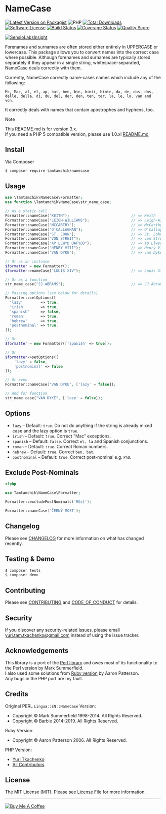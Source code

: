 # NameCase

[![Latest Version on Packagist][ico-version]][link-packagist]
![PHP][ico-php]
[![Total Downloads][ico-downloads]][link-downloads]
[![Software License][ico-license]](LICENSE.md)
[![Build Status][ico-scrutinizer-build]][link-scrutinizer]
[![Coverage Status][ico-scrutinizer]][link-scrutinizer]
[![Quality Score][ico-code-quality]][link-code-quality]

[![SensioLabsInsight][ico-insight]][link-insight]

Forenames and surnames are often stored either entirely in UPPERCASE or lowercase. This package allows you to convert
names into the correct case where possible. Although forenames and surnames are typically stored separately if they 
appear in a single string, whitespace-separated, NameCase deals correctly with them.

Currently, NameCase correctly name-cases names which include any of the following:

```
Mc, Mac, al, el, ap, bat, ben, bin, binti, binte, da, de, das, dos, delle, della, di, du, del, der, den, ten, ter, la, le, lo, van and von.
```

It correctly deals with names that contain apostrophes and hyphens, too.

> [!NOTE]
> This README.md is for version 3.x.  
> If you need a PHP 5 compatible version, please use
> 1.0.x! [README.md](https://github.com/tamtamchik/namecase/blob/1.0.x/README.md#namecase)

## Install

Via Composer

```bash
$ composer require tamtamchik/namecase
```

## Usage

```php
use \Tamtamchik\NameCase\Formatter;
use function \Tamtamchik\NameCase\str_name_case;

// As a static call
Formatter::nameCase("KEITH");                            // => Keith
Formatter::nameCase("LEIGH-WILLIAMS");                   // => Leigh-Williams
Formatter::nameCase("MCCARTHY");                         // => McCarthy
Formatter::nameCase("O'CALLAGHAN");                      // => O'Callaghan
Formatter::nameCase("ST. JOHN");                         // => St. John
Formatter::nameCase("VON STREIT");                       // => von Streit
Formatter::nameCase("AP LLWYD DAFYDD");                  // => ap Llwyd Dafydd
Formatter::nameCase("HENRY VIII");                       // => Henry VIII
Formatter::nameCase("VAN DYKE");                         // => van Dyke

// Or as an instance
$formatter = new Formatter();
$formatter->nameCase("LOUIS XIV");                       // => Louis XIV

// Or as a function
str_name_case("JJ ABRAMS");                              // => JJ Abrams

// Passing options (see below for details)
Formatter::setOptions([
  'lazy'        => true,
  'irish'       => true,
  'spanish'     => false,
  'roman'       => true,
  'hebrew'      => true,
  'postnominal' => true,
]);

// Or
$formatter = new Formatter(['spanish' => true]);

// Or 
$formatter->setOptions([
    'lazy' = false, 
    'postnominal' => false
]);

// Or even
Formatter::nameCase("VAN DYKE", ['lazy' = false]);

// And for function
str_name_case("VAN DYKE", ['lazy' = false]);
```

## Options

* `lazy` – Default: `true`. Do not do anything if the string is already mixed case and the lazy option is `true`.
* `irish` – Default: `true`. Correct "Mac" exceptions.
* `spanish` – Default: `false`. Correct `el, la` and Spanish conjunctions.
* `roman` – Default: `true`. Correct Roman numbers.
* `hebrew` – Default: `true`. Correct `ben, bat`.
* `postnominal` – Default: `true`. Correct post-nominal e.g. `PhD`.

## Exclude Post-Nominals

```php
<?php

use Tamtamchik\NameCase\Formatter;

Formatter::excludePostNominals('MOst');

Formatter::nameCase('ČERNÝ MOST');
```

## Changelog

Please see [CHANGELOG](CHANGELOG.md) for more information on what has changed recently.

## Testing & Demo

```bash
$ composer tests
$ composer demo
```

## Contributing

Please see [CONTRIBUTING](CONTRIBUTING.md) and [CODE_OF_CONDUCT](CODE_OF_CONDUCT.md) for details.

## Security

If you discover any security-related issues, please email <yuri.tam.tkachenko@gmail.com> instead of using the issue
tracker.

## Acknowledgements

This library is a port of the [Perl library](https://metacpan.org/release/BARBIE/Lingua-EN-NameCase-1.19) and owes most
of its functionality to the Perl version by Mark Summerfield.  
I also used some solutions from [Ruby version](https://github.com/tenderlove/namecase) by Aaron Patterson.  
Any bugs in the PHP port are my fault.

## Credits

Original PERL `Lingua::EN::NameCase` Version:

- Copyright &copy; Mark Summerfield 1998-2014. All Rights Reserved.
- Copyright &copy; Barbie 2014-2019. All Rights Reserved.

Ruby Version:

- Copyright &copy; Aaron Patterson 2006. All Rights Reserved.

PHP Version:

- [Yuri Tkachenko][link-author]
- [All Contributors][link-contributors]

## License

The MIT License (MIT). Please see [License File](LICENSE.md) for more information.

---

[![Buy Me A Coffee][ico-coffee]][link-coffee]

[ico-version]: https://img.shields.io/packagist/v/tamtamchik/namecase.svg?style=flat-square
[ico-license]: https://img.shields.io/badge/license-MIT-brightgreen.svg?style=flat-square
[ico-scrutinizer-build]: https://img.shields.io/scrutinizer/build/g/tamtamchik/namecase.svg?style=flat-square
[ico-scrutinizer]: https://img.shields.io/scrutinizer/coverage/g/tamtamchik/namecase.svg?style=flat-square
[ico-code-quality]: https://img.shields.io/scrutinizer/g/tamtamchik/namecase.svg?style=flat-square
[ico-downloads]: https://img.shields.io/packagist/dt/tamtamchik/namecase.svg?style=flat-square
[ico-coffee]: https://img.shields.io/badge/Buy%20Me%20A-Coffee-%236F4E37.svg?style=flat-square
[ico-insight]: https://insight.symfony.com/projects/29bec8f4-aeb0-4a62-9c2e-2d93a0a71bcc/small.svg
[ico-php]: https://img.shields.io/badge/dynamic/json?url=https%3A%2F%2Fgithub.com%2Ftamtamchik%2Fnamecase%2Fraw%2Fmaster%2Fcomposer.json&query=%24.require.php&style=flat-square&label=PHP

[link-packagist]: https://packagist.org/packages/tamtamchik/namecase
[link-travis]: https://app.travis-ci.com/github/tamtamchik/namecase
[link-scrutinizer]: https://scrutinizer-ci.com/g/tamtamchik/namecase/code-structure
[link-code-quality]: https://scrutinizer-ci.com/g/tamtamchik/namecase
[link-downloads]: https://packagist.org/packages/tamtamchik/namecase
[link-author]: https://github.com/tamtamchik
[link-contributors]: ../../contributors
[link-coffee]: https://www.buymeacoffee.com/tamtamchik
[link-insight]: https://insight.symfony.com/projects/29bec8f4-aeb0-4a62-9c2e-2d93a0a71bcc

